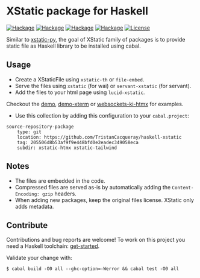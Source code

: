 # XStatic package for Haskell

[![Hackage](https://img.shields.io/hackage/v/xstatic.svg?logo=haskell&label=xstatic)](https://hackage.haskell.org/package/xstatic)
[![Hackage](https://img.shields.io/hackage/v/xstatic-th.svg?logo=haskell&label=xstatic-th)](https://hackage.haskell.org/package/xstatic-th)
[![Hackage](https://img.shields.io/hackage/v/servant-xstatic.svg?logo=haskell&label=servant-xstatic)](https://hackage.haskell.org/package/servant-xstatic)
[![Hackage](https://img.shields.io/hackage/v/lucid-xstatic.svg?logo=haskell&label=lucid-xstatic)](https://hackage.haskell.org/package/lucid-xstatic)
[![License](https://img.shields.io/badge/License-BSD_3--Clause-blue.svg)](./xstatic/LICENSE)

Similar to [xstatic-py](https://github.com/xstatic-py/xstatic),
the goal of XStatic family of packages is to provide static file
as Haskell library to be installed using cabal.

## Usage

- Create a XStaticFile using `xstatic-th` or `file-embed`.
- Serve the files using `xstatic` (for wai) or `servant-xstatic` (for servant).
- Add the files to your html page using `lucid-xstatic`.

Checkout the [demo](./demo-xstatic), [demo-xterm](./demo-xterm) or [websockets-ki-htmx](./demo-websockets-ki-htmx) for examples.

- Use this collection by adding this configuration to your `cabal.project`:

```
source-repository-package
    type: git
    location: https://github.com/TristanCacqueray/haskell-xstatic
    tag: 205506d8b53af9f9e448bfd0e2eadec349058eca
    subdir: xstatic-htmx xstatic-tailwind
```

## Notes

- The files are embedded in the code.
- Compressed files are served as-is by automatically adding the `Content-Encoding: gzip` headers.
- When adding new packages, keep the original files license. XStatic only adds metadata.

## Contribute

Contributions and bug reports are welcome!
To work on this project you need a Haskell toolchain: [get-started](https://www.haskell.org/get-started/).

Validate your change with:

```ShellSession
$ cabal build -O0 all --ghc-option=-Werror && cabal test -O0 all
```
